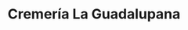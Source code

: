 ---
title: "Cremería La Guadalupana"
url: /toluca-de-lerdo/cremeria-la-guadalupana/
shop: suplementos nutricionales
---